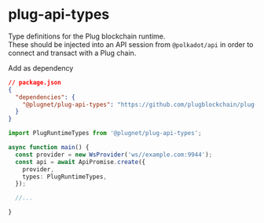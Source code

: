 # plug-api-types
Type definitions for the Plug blockchain runtime.  
These should be injected into an API session from `@polkadot/api` in order to connect and transact with
a Plug chain.

Add as dependency
```json
// package.json
{ 
  "dependencies": {
    "@plugnet/plug-api-types": "https://github.com/plugblockchain/plug-api-types.git"
  }
}
```

```ts
import PlugRuntimeTypes from '@plugnet/plug-api-types';

async function main() {
  const provider = new WsProvider('ws//example.com:9944');
  const api = await ApiPromise.create({ 
    provider,
    types: PlugRuntimeTypes,
  });

  //...

}
```
